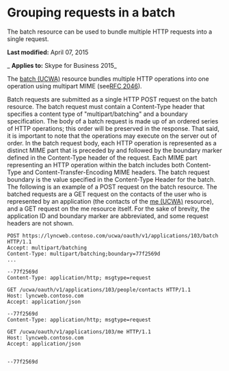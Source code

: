 
# Grouping requests in a batch
The batch resource can be used to bundle multiple HTTP requests into a single request.

 **Last modified:** April 07, 2015

 _ **Applies to:** Skype for Business 2015_

The [batch (UCWA)](batch_ref.md) resource bundles multiple HTTP operations into one operation using multipart MIME (see[RFC 2046](https://www.ietf.org/rfc/rfc2046)). 

Batch requests are submitted as a single HTTP POST request on the batch resource. The batch request must contain a Content-Type header that specifies a content type of "multipart/batching" and a boundary specification.
The body of a batch request is made up of an ordered series of HTTP operations; this order will be preserved in the response. That said, it is important to note that the operations may execute on the server out of order. In the batch request body, each HTTP operation is represented as a distinct MIME part that is preceded by and followed by the boundary marker defined in the Content-Type header of the request. Each MIME part representing an HTTP operation within the batch includes both Content-Type and Content-Transfer-Encoding MIME headers. The batch request boundary is the value specified in the Content-Type Header for the batch.
The following is an example of a POST request on the batch resource. The batched requests are a GET request on the contacts of the user who is represented by an application (the contacts of the [me (UCWA)](me_ref.md) resource), and a GET request on the me resource itself.
For the sake of brevity, the application ID and boundary marker are abbreviated, and some request headers are not shown.



```
POST https://lyncweb.contoso.com/ucwa/oauth/v1/applications/103/batch HTTP/1.1
Accept: multipart/batching
Content-Type: multipart/batching;boundary=77f2569d
...

--77f2569d
Content-Type: application/http; msgtype=request

GET /ucwa/oauth/v1/applications/103/people/contacts HTTP/1.1
Host: lyncweb.contoso.com
Accept: application/json

--77f2569d
Content-Type: application/http; msgtype=request

GET /ucwa/oauth/v1/applications/103/me HTTP/1.1
Host: lyncweb.contoso.com
Accept: application/json


--77f2569d

```

